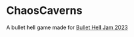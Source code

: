 # ChaosCaverns
A bullet hell game made for [Bullet Hell Jam 2023](https://itch.io/jam/bullet-hell-jam-2023)
